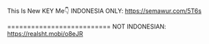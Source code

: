 This Is New KEY Me👇
INDONESIA ONLY:
https://semawur.com/5T6s

==========================
NOT INDONESIAN:
https://realsht.mobi/o8eJR

